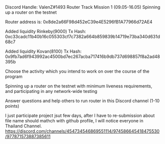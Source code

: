 Discord Handle: ValenZ#1493
Router Track Mission 1 (09.05-16.05)
Spinning up a router on the testnet

Router address is: 0x8de2a66F98d452eC39e4E5296fB1A77966d72AE4

Added liquidity Rinkeby(9000) Tx Hash: 0xc33cadc11b40b16c055303cf7c7382a664b859839b14719e73ba340d631d68c7

Added liquidity Kovan(8100) Tx Hash: 0x9fb7ad6f943992ac4500bd7ec267acba717416b9db737d698857f8a2ad48395b

Choose the activity which you intend to work on over the course of the program

Spinning up a router on the testnet with minimum liveness requirements, and participating in any network-wide testing

Answer questions and help others to run router in this Discord channel (1-10 points)

I just participate project jsut few days, after I have to re-submission about file name should mathch with github profile, 
I will notice everyone in Thailand Channel. 
https://discord.com/channels/454734546869551114/974586645418475530/977871573887385611
